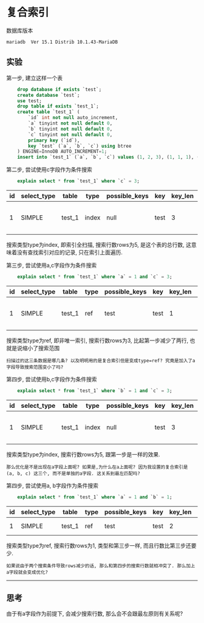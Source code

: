 # 复合索引

数据库版本

    mariadb  Ver 15.1 Distrib 10.1.43-MariaDB

## 实验

第一步, 建立这样一个表

```sql
    drop database if exists `test`;
    create database `test`;
    use test;
    drop table if exists `test_1`;
    create table `test_1` (
        `id` int not null auto_increment,
        `a` tinyint not null default 0,
        `b` tinyint not null default 0,
        `c` tinyint not null default 0,
        primary key (`id`),
        key `test` (`a`, `b`, `c`) using btree
    ) ENGINE=InnoDB AUTO_INCREMENT=1;
    insert into `test_1` (`a`, `b`, `c`) values (1, 2, 3), (1, 1, 1), (1, 3, 4), (2, 5, 3), (6, 1, 3);
```


第二步, 尝试使用c字段作为条件搜索

```sql
    explain select * from `test_1` where `c` = 3;
```

|   id | select_type   | table   | type   |   possible_keys | key   |   key_len |    ref |   rows | Extra                    |
|------|---------------|---------|--------|-----------------|-------|-----------|--------|--------|--------------------------|
|    1 | SIMPLE        | test_1  | index  |          null | test  |         3 | null |      5 | Using where; Using index |

搜索类型type为index, 即索引全扫描, 搜索行数rows为5, 是这个表的总行数, 这意味着没有查找索引对应的记录, 只在索引上面遍历.


第三步, 尝试使用a,c字段作为条件搜索

```sql
    explain select * from `test_1` where `a` = 1 and `c` = 3;
```

|   id | select_type   | table   | type   | possible_keys   | key   |   key_len | ref   |   rows | Extra                    |
|------|---------------|---------|--------|-----------------|-------|-----------|-------|--------|--------------------------|
|    1 | SIMPLE        | test_1  | ref    | test            | test  |         1 | const |      3 | Using where; Using index |

搜索类型type为ref, 即非唯一索引, 搜索行数rows为3, 比起第一步减少了两行, 也就是说缩小了搜索范围

    扫描过的这三条数据是哪几条? 以及明明用的是复合索引但是变成type=ref? 究竟是加入了a字段导致搜索范围变小了吗?


第四步, 尝试使用b,c字段作为条件搜索

```sql
    explain select * from `test_1` where `b` = 1 and `c` = 3;
```

|   id | select_type   | table   | type   |   possible_keys | key   |   key_len |    ref |   rows | Extra                    |
|------|---------------|---------|--------|-----------------|-------|-----------|--------|--------|--------------------------|
|    1 | SIMPLE        | test_1  | index  |          null | test  |         3 | null |      5 | Using where; Using index |

搜索类型type为index, 搜索行数rows为5, 跟第一步是一样的效果.

    那么优化是不是出现在a字段上面呢? 如果是,为什么在a上面呢? 因为我设置的复合索引是 (a, b, c) 这三个, 而不是单独的a字段. 这关系到最左匹配吗?


第四步, 尝试使用a, b字段作为条件搜索

```sql
    explain select * from `test_1` where `a` = 1 and `b` = 1;
```

|   id | select_type   | table   | type   | possible_keys   | key   |   key_len | ref         |   rows | Extra       |
|------|---------------|---------|--------|-----------------|-------|-----------|-------------|--------|-------------|
|    1 | SIMPLE        | test_1  | ref    | test            | test  |         2 | const,const |      1 | Using index |

搜索类型type为ref, 搜索行数rows为1, 类型和第三步一样, 而且行数比第三步还要少.

    如果说由于两个搜索条件导致rows减少的话, 那么和第四步的搜索行数就相冲突了. 那么加上a字段就会变成优化?

---

## 思考
由于有a字段作为前提下, 会减少搜索行数, 那么会不会跟最左原则有关系呢?

